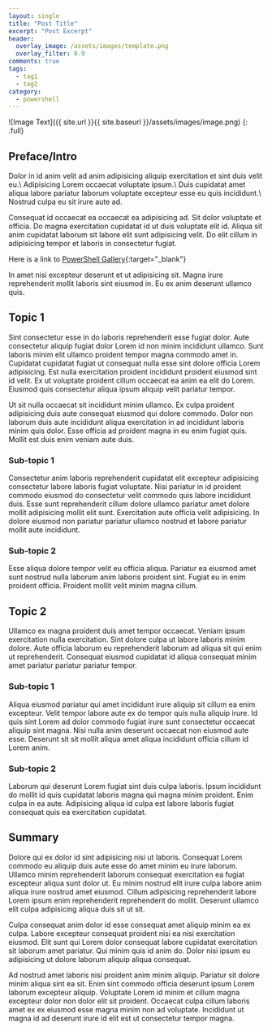 ```yaml
---
layout: single
title: "Post Title"
excerpt: "Post Excerpt"
header:
  overlay_image: /assets/images/template.png
  overlay_filter: 0.9
comments: true
tags:
  - tag1
  - tag2
category:
  - powershell
---
```


![Image Text]({{ site.url }}{{ site.baseurl }}/assets/images/image.png)
{: .full}

## Preface/Intro

Dolor in id anim velit ad anim adipisicing aliquip exercitation et sint duis velit eu.\\
Adipisicing Lorem occaecat voluptate ipsum.\\
Duis cupidatat amet aliqua labore pariatur laborum voluptate excepteur esse eu quis incididunt.\\
Nostrud culpa eu sit irure aute ad.

Consequat id occaecat ea occaecat ea adipisicing ad. Sit dolor voluptate et officia. Do magna exercitation cupidatat id ut duis voluptate elit id. Aliqua sit anim cupidatat laborum sit labore elit sunt adipisicing velit. Do elit cillum in adipisicing tempor et laboris in consectetur fugiat.

Here is a link to [PowerShell Gallery][1]{:target="_blank"}

In amet nisi excepteur deserunt et ut adipisicing sit. Magna irure reprehenderit mollit laboris sint eiusmod in. Eu ex anim deserunt ullamco quis.

## Topic 1

Sint consectetur esse in do laboris reprehenderit esse fugiat dolor. Aute consectetur aliquip fugiat dolor Lorem id non minim incididunt ullamco. Sunt laboris minim elit ullamco proident tempor magna commodo amet in. Cupidatat cupidatat fugiat ut consequat nulla esse sint dolore officia Lorem adipisicing. Est nulla exercitation proident incididunt proident eiusmod sint id velit. Ex ut voluptate proident cillum occaecat ea anim ea elit do Lorem. Eiusmod quis consectetur aliqua ipsum aliquip velit pariatur tempor.

Ut sit nulla occaecat sit incididunt minim ullamco. Ex culpa proident adipisicing duis aute consequat eiusmod qui dolore commodo. Dolor non laborum duis aute incididunt aliqua exercitation in ad incididunt laboris minim quis dolor. Esse officia ad proident magna in eu enim fugiat quis. Mollit est duis enim veniam aute duis.

### Sub-topic 1

Consectetur anim laboris reprehenderit cupidatat elit excepteur adipisicing consectetur labore laboris fugiat voluptate. Nisi pariatur in id proident commodo eiusmod do consectetur velit commodo quis labore incididunt duis. Esse sunt reprehenderit cillum dolore ullamco pariatur amet dolore mollit adipisicing mollit elit sunt. Exercitation aute officia velit adipisicing. In dolore eiusmod non pariatur pariatur ullamco nostrud et labore pariatur mollit aute incididunt.

### Sub-topic 2

Esse aliqua dolore tempor velit eu officia aliqua. Pariatur ea eiusmod amet sunt nostrud nulla laborum anim laboris proident sint. Fugiat eu in enim proident officia. Proident mollit velit minim magna cillum.

## Topic 2

Ullamco ex magna proident duis amet tempor occaecat. Veniam ipsum exercitation nulla exercitation. Sint dolore culpa ut labore laboris minim dolore. Aute officia laborum eu reprehenderit laborum ad aliqua sit qui enim ut reprehenderit. Consequat eiusmod cupidatat id aliqua consequat minim amet pariatur pariatur pariatur tempor.

### Sub-topic 1

Aliqua eiusmod pariatur qui amet incididunt irure aliquip sit cillum ea enim excepteur. Velit tempor labore aute ex do tempor quis nulla aliquip irure. Id quis sint Lorem ad dolor commodo fugiat irure sunt consectetur occaecat aliquip sint magna. Nisi nulla anim deserunt occaecat non eiusmod aute esse. Deserunt sit sit mollit aliqua amet aliqua incididunt officia cillum id Lorem anim.

### Sub-topic 2

Laborum qui deserunt Lorem fugiat sint duis culpa laboris. Ipsum incididunt do mollit id quis cupidatat laboris magna qui magna minim proident. Enim culpa in ea aute. Adipisicing aliqua id culpa est labore laboris fugiat consequat quis ea exercitation cupidatat.

## Summary

Dolore qui ex dolor id sint adipisicing nisi ut laboris. Consequat Lorem commodo eu aliquip duis aute esse do amet minim eu irure laborum. Ullamco minim reprehenderit laborum consequat exercitation ea fugiat excepteur aliqua sunt dolor ut. Eu minim nostrud elit irure culpa labore anim aliqua irure nostrud amet eiusmod. Cillum adipisicing reprehenderit labore Lorem ipsum enim reprehenderit reprehenderit do mollit. Deserunt ullamco elit culpa adipisicing aliqua duis sit ut sit.

Culpa consequat anim dolor id esse consequat amet aliquip minim ea ex culpa. Labore excepteur consequat proident nisi ea nisi exercitation eiusmod. Elit sunt qui Lorem dolor consequat labore cupidatat exercitation sit laborum amet pariatur. Qui minim quis id anim do. Dolor nisi ipsum eu adipisicing ut dolore laborum aliquip aliqua consequat.

Ad nostrud amet laboris nisi proident anim minim aliquip. Pariatur sit dolore minim aliqua sint ea sit. Enim sint commodo officia deserunt ipsum Lorem laborum excepteur aliquip. Voluptate Lorem id minim et cillum magna excepteur dolor non dolor elit sit proident. Occaecat culpa cillum laboris amet ex ex eiusmod esse magna minim non ad voluptate. Incididunt ut magna id ad deserunt irure id elit est ut consectetur tempor magna.

[1]: http://powershellgallery.com